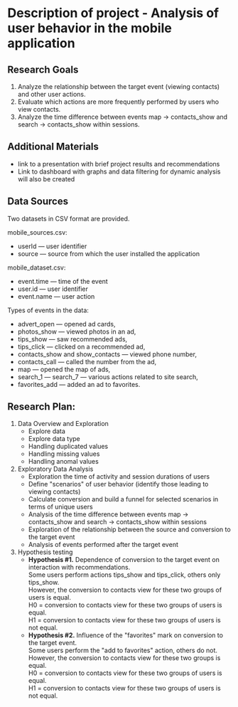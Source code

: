 # Description of project - Analysis of user behavior in the mobile application
## Research Goals
1. Analyze the relationship between the target event (viewing contacts) and other user actions.
2. Evaluate which actions are more frequently performed by users who view contacts.
3. Analyze the time difference between events map -> contacts_show and search -> contacts_show within sessions.

## Additional Materials
- link to a presentation with brief project results and recommendations
- Link to dashboard with graphs and data filtering for dynamic analysis will also be created

## Data Sources
Two datasets in CSV format are provided.

mobile_sources.csv:
- userId — user identifier
- source — source from which the user installed the application

mobile_dataset.csv:
- event.time — time of the event
- user.id — user identifier
- event.name — user action

Types of events in the data:
- advert_open — opened ad cards,
- photos_show — viewed photos in an ad,
- tips_show — saw recommended ads,
- tips_click — clicked on a recommended ad,
- contacts_show and show_contacts — viewed phone number,
- contacts_call — called the number from the ad,
- map — opened the map of ads,
- search_1 — search_7 — various actions related to site search,
- favorites_add — added an ad to favorites.

## Research Plan:
1. Data Overview and Exploration
   - Explore data
   - Explore data type
   - Handling duplicated values
   - Handling missing values
   - Handling anomal values
2. Exploratory Data Analysis
   - Exploration the time of activity and session durations of users
   - Define "scenarios" of user behavior (identify those leading to viewing contacts)
   - Calculate conversion and build a funnel for selected scenarios in terms of unique users
   - Analysis of the time difference between events map -> contacts_show and search -> contacts_show within sessions
   - Exploration of the relationship between the source and conversion to the target event
   - Analysis of events performed after the target event
3. Hypothesis testing
   - **Hypothesis #1.** Dependence of conversion to the target event on interaction with recommendations.\
     Some users perform actions tips_show and tips_click, others only tips_show.\
     However, the conversion to contacts view for these two groups of users is equal.\
     H0 = conversion to contacts view for these two groups of users is equal.\
     H1 = conversion to contacts view for these two groups of users is not equal.
   - **Hypothesis #2.** Influence of the "favorites" mark on conversion to the target event.\
     Some users perform the "add to favorites" action, others do not.\
     However, the conversion to contacts view for these two groups is equal.\
     H0 = conversion to contacts view for these two groups of users is equal.\
     H1 = conversion to contacts view for these two groups of users is not equal.
